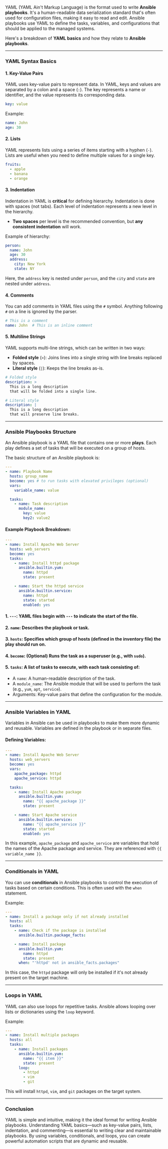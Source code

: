 YAML (YAML Ain't Markup Language) is the format used to write **Ansible playbooks**. It's a human-readable data serialization standard that's often used for configuration files, making it easy to read and edit. Ansible playbooks use YAML to define the tasks, variables, and configurations that should be applied to the managed systems.

Here's a breakdown of **YAML basics** and how they relate to **Ansible playbooks**.

---

### **YAML Syntax Basics**

#### 1. **Key-Value Pairs**

YAML uses key-value pairs to represent data. In YAML, keys and values are separated by a colon and a space (`:`). The key represents a name or identifier, and the value represents its corresponding data.

```yaml
key: value
```

Example:

```yaml
name: John
age: 30
```

#### 2. **Lists**

YAML represents lists using a series of items starting with a hyphen (`-`). Lists are useful when you need to define multiple values for a single key.

```yaml
fruits:
  - apple
  - banana
  - orange
```

#### 3. **Indentation**

Indentation in YAML is **critical** for defining hierarchy. Indentation is done with spaces (not tabs). Each level of indentation represents a new level in the hierarchy.

- **Two spaces** per level is the recommended convention, but **any consistent indentation** will work.
  
Example of hierarchy:

```yaml
person:
  name: John
  age: 30
  address:
    city: New York
    state: NY
```

Here, the `address` key is nested under `person`, and the `city` and `state` are nested under `address`.

#### 4. **Comments**

You can add comments in YAML files using the `#` symbol. Anything following `#` on a line is ignored by the parser.

```yaml
# This is a comment
name: John  # This is an inline comment
```

#### 5. **Multiline Strings**

YAML supports multi-line strings, which can be written in two ways:
- **Folded style** (`>`): Joins lines into a single string with line breaks replaced by spaces.
- **Literal style** (`|`): Keeps the line breaks as-is.

```yaml
# Folded style
description: >
  This is a long description
  that will be folded into a single line.

# Literal style
description: |
  This is a long description
  that will preserve line breaks.
```

---

### **Ansible Playbooks Structure**

An Ansible playbook is a YAML file that contains one or more **plays**. Each play defines a set of tasks that will be executed on a group of hosts.

The basic structure of an Ansible playbook is:

```yaml
---
- name: Playbook Name
  hosts: group_name
  become: yes # to run tasks with elevated privileges (optional)
  vars:
    variable_name: value

  tasks:
    - name: Task description
      module_name:
        key: value
        key2: value2
```

#### Example Playbook Breakdown:

```yaml
---
- name: Install Apache Web Server
  hosts: web_servers
  become: yes
  tasks:
    - name: Install httpd package
      ansible.builtin.yum:
        name: httpd
        state: present

    - name: Start the httpd service
      ansible.builtin.service:
        name: httpd
        state: started
        enabled: yes
```

#### 1. **`---`**: YAML files begin with `---` to indicate the start of the file.
#### 2. **`name`**: Describes the playbook or task.
#### 3. **`hosts`**: Specifies which group of hosts (defined in the inventory file) the play should run on.
#### 4. **`become`**: (Optional) Runs the task as a superuser (e.g., with `sudo`).
#### 5. **`tasks`**: A list of tasks to execute, with each task consisting of:
   - A `name`: A human-readable description of the task.
   - A `module_name`: The Ansible module that will be used to perform the task (e.g., `yum`, `apt`, `service`).
   - Arguments: Key-value pairs that define the configuration for the module.

---

### **Ansible Variables in YAML**

Variables in Ansible can be used in playbooks to make them more dynamic and reusable. Variables are defined in the playbook or in separate files.

#### Defining Variables:

```yaml
---
- name: Install Apache Web Server
  hosts: web_servers
  become: yes
  vars:
    apache_package: httpd
    apache_service: httpd

  tasks:
    - name: Install Apache package
      ansible.builtin.yum:
        name: "{{ apache_package }}"
        state: present

    - name: Start Apache service
      ansible.builtin.service:
        name: "{{ apache_service }}"
        state: started
        enabled: yes
```

In this example, `apache_package` and `apache_service` are variables that hold the names of the Apache package and service. They are referenced with `{{ variable_name }}`.

---

### **Conditionals in YAML**

You can use **conditionals** in Ansible playbooks to control the execution of tasks based on certain conditions. This is often used with the `when` statement.

Example:

```yaml
---
- name: Install a package only if not already installed
  hosts: all
  tasks:
    - name: Check if the package is installed
      ansible.builtin.package_facts:

    - name: Install package
      ansible.builtin.yum:
        name: httpd
        state: present
      when: "'httpd' not in ansible_facts.packages"
```

In this case, the `httpd` package will only be installed if it's not already present on the target machine.

---

### **Loops in YAML**

YAML can also use loops for repetitive tasks. Ansible allows looping over lists or dictionaries using the `loop` keyword.

Example:

```yaml
---
- name: Install multiple packages
  hosts: all
  tasks:
    - name: Install packages
      ansible.builtin.yum:
        name: "{{ item }}"
        state: present
      loop:
        - httpd
        - vim
        - git
```

This will install `httpd`, `vim`, and `git` packages on the target system.

---

### **Conclusion**

YAML is simple and intuitive, making it the ideal format for writing Ansible playbooks. Understanding YAML basics—such as key-value pairs, lists, indentation, and commenting—is essential to writing clear and maintainable playbooks. By using variables, conditionals, and loops, you can create powerful automation scripts that are dynamic and reusable.
